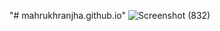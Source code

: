 "# mahrukhranjha.github.io" 
![Screenshot (832)](https://github.com/MahrukhRanjha/mahrukhranjha.github.io/assets/139041093/a0725181-6093-4518-b155-a5cf41239bc9)


